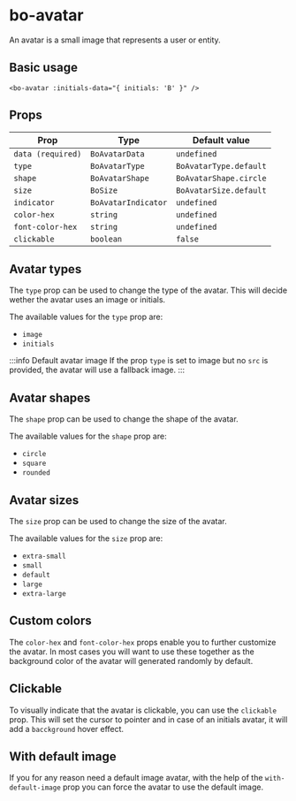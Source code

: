 <script setup>
import { BoAvatar, BoAvatarType, BoAvatarShape } from '@/components/bo_avatar';
import BoAvatarCustomImage from './examples/BoAvatarCustomImage.vue'
import {BoSize} from '@/data/bo_size.constant'
</script>

# bo-avatar

An avatar is a small image that represents a user or entity.

<bo-avatar :data="{ label: 'B', alt: 'Avatar' }" />

## Basic usage

```vue
<bo-avatar :initials-data="{ initials: 'B' }" />
```

## Props

| Prop              | Type                | Default value          |
| ----------------- | ------------------- | ---------------------- |
| `data (required)` | `BoAvatarData`      | `undefined`            |
| `type`            | `BoAvatarType`      | `BoAvatarType.default` |
| `shape`           | `BoAvatarShape`     | `BoAvatarShape.circle` |
| `size`            | `BoSize`            | `BoAvatarSize.default` |
| `indicator`       | `BoAvatarIndicator` | `undefined`            |
| `color-hex`       | `string`            | `undefined`            |
| `font-color-hex`  | `string`            | `undefined`            |
| `clickable`       | `boolean`           | `false`                |

## Avatar types

The `type` prop can be used to change the type of the avatar. This will decide wether the avatar uses an image or initials.

The available values for the `type` prop are:

- `image`
- `initials`

<div class="flex gap-2">
    <bo-avatar-custom-image />
    <bo-avatar :type="BoAvatarType.initials" :data="{ label: 'B' }" />
</div>

:::info Default avatar image
If the prop `type` is set to image but no `src` is provided, the avatar will use a fallback image.
:::

<bo-avatar :data="{}" :type="BoAvatarType.image" />

## Avatar shapes

The `shape` prop can be used to change the shape of the avatar.

The available values for the `shape` prop are:

- `circle`
- `square`
- `rounded`

<div class="flex gap-2">
    <bo-avatar :shape="BoAvatarShape.circle" :data="{ label: 'B' }" />
    <bo-avatar :shape="BoAvatarShape.square" :data="{ label: 'B' }" />
    <bo-avatar :shape="BoAvatarShape.rounded" :data="{ label: 'B' }" />
</div>

## Avatar sizes

The `size` prop can be used to change the size of the avatar.

The available values for the `size` prop are:

- `extra-small`
- `small`
- `default`
- `large`
- `extra-large`

<div class="flex gap-2">
    <bo-avatar :size="BoSize.extra_small" :data="{ label: 'B' }" />
    <bo-avatar :size="BoSize.small" :data="{ label: 'B' }" />
    <bo-avatar :size="BoSize.default" :data="{ label: 'B' }" />
    <bo-avatar :size="BoSize.large" :data="{ label: 'B' }" />
    <bo-avatar :size="BoSize.extra_large" :data="{ label: 'B' }" />
</div>

## Custom colors

The `color-hex` and `font-color-hex` props enable you to further customize the avatar.
In most cases you will want to use these together as the background color of the avatar will generated
randomly by default.

<div class="flex gap-2">
    <bo-avatar :color-hex="'#41b883'" :font-color-hex="'#ffffff'" :data="{ label: 'B' }" />
    <bo-avatar :color-hex="'#000000'" :font-color-hex="'#ffffff'" :data="{ label: 'B' }" />
    <bo-avatar :color-hex="'#231252'" :font-color-hex="'yellow'" :data="{ label: 'B' }" />
</div>

## Clickable

To visually indicate that the avatar is clickable, you can use the `clickable` prop. This will set the cursor to pointer and in case of an initials avatar, it will add a `bacckground` hover effect.

<div class="flex gap-2">
    <bo-avatar :clickable="true" :data="{ label: 'B' }" />
</div>

## With default image

If you for any reason need a default image avatar, with the help of the `with-default-image` prop you can
force the avatar to use the default image.

<div class="flex gap-2">
    <bo-avatar :with-default-image="true" />
</div>
